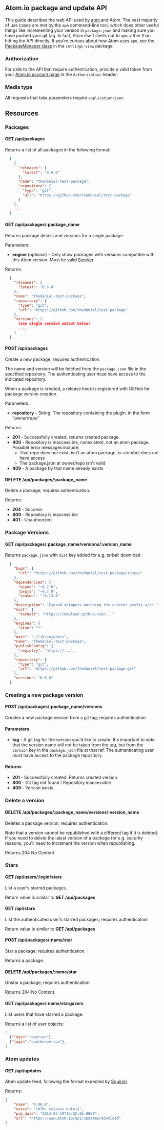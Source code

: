 ## Atom.io package and update API

This guide describes the web API used by [apm](https://github.com/atom/apm) and
Atom. The vast majority of use cases are met by the `apm` command-line tool,
which does other useful things like incrementing your version in `package.json`
and making sure you have pushed your git tag. In fact, Atom itself shells out to
`apm` rather than hitting the API directly. If you're curious about how Atom
uses `apm`, see the [PackageManager class](https://github.com/atom/settings-view/blob/master/lib/package-manager.coffee)
in the `settings-view` package.

### Authorization

For calls to the API that require authentication, provide a valid token from your
[Atom.io account page](https://atom.io/account) in the `Authorization` header.

### Media type

All requests that take parameters require `application/json`.

## Resources

### Packages

#### GET /api/packages

Returns a list of all packages in the following format:
```json
  [
    {
      "releases": {
        "latest": "0.6.0"
      },
      "name": "thedaniel-test-package",
      "repository": {
        "type": "git",
        "url": "https://github.com/thedaniel/test-package"
      }
    },
    ...
  ]
```

#### GET /api/packages/:package_name

Returns package details and versions for a single package

Parameters:

- **engine** (optional) - Only show packages with versions compatible with this
  Atom version. Must be valid [SemVer](http://semver.org).

Returns:

```json
  {
    "releases": {
      "latest": "0.6.0"
    },
    "name": "thedaniel-test-package",
    "repository": {
      "type": "git",
      "url": "https://github.com/thedaniel/test-package"
    },
    "versions": [
      (see single version output below)
      ...,
    ]
  }
```

#### POST /api/packages

Create a new package; requires authentication.

The name and version will be fetched from the `package.json`
file in the specified repository. The authenticating user *must* have access
to the indicated repository.

When a package is created, a release hook is registered with GitHub for package
version creation.

Parameters:

- **repository** - String. The repository containing the plugin, in the form "owner/repo"

Returns:

- **201** - Successfully created, returns created package.
- **400** - Repository is inaccessible, nonexistent, not an atom package. Possible
  error messages include:
  - That repo does not exist, isn't an atom package, or atombot does not have access
  - The package.json at owner/repo isn't valid
- **409** - A package by that name already exists


#### DELETE /api/packages/:package_name

Delete a package; requires authentication.

Returns:

- **204** - Success
- **400** - Repository is inaccessible
- **401** - Unauthorized

### Package Versions

#### GET /api/packages/:package_name/versions/:version_name

Returns `package.json` with `dist` key added for e.g. tarball download:

```json
  {
    "bugs": {
      "url": "https://github.com/thedaniel/test-package/issues"
    },
    "dependencies": {
      "async": "~0.2.6",
      "pegjs": "~0.7.0",
      "season": "~0.13.0"
    },
    "description": "Expand snippets matching the current prefix with `tab`.",
    "dist": {
      "tarball": "https://codeload.github.com/..."
    },
    "engines": {
      "atom": "*"
    },
    "main": "./lib/snippets",
    "name": "thedaniel-test-package",
    "publishConfig": {
      "registry": "https://...",
    },
    "repository": {
      "type": "git",
      "url": "https://github.com/thedaniel/test-package.git"
    },
    "version": "0.6.0"
  }
```


### Creating a new package version

#### POST /api/packages/:package_name/versions

Creates a new package version from a git tag; requires authentication.

#### Parameters

- **tag** - A git tag for the version you'd like to create. It's important to note
  that the version name will not be taken from the tag, but from the `version`
  key in the `package.json` file at that ref. The authenticating user *must* have
  access to the package repository.

#### Returns

- **201** - Successfully created. Returns created version.
- **400** - Git tag not found / Repository inaccessible
- **409** - Version exists

### Delete a version

#### DELETE /api/packages/:package_name/versions/:version_name

Deletes a package version; requires authentication.

Note that a version cannot be republished with a different tag if it is deleted.
If you need to delete the latest version of a package for e.g. security reasons,
you'll need to increment the version when republishing.

Returns 204 No Content


### Stars

#### GET /api/users/:login/stars

List a user's starred packages.

Return value is similar to **GET /api/packages**

#### GET /api/stars

List the authenticated user's starred packages; requires authentication.

Return value is similar to **GET /api/packages**

#### POST /api/packages/:name/star

Star a package; requires authentication.

Returns a package.

#### DELETE /api/packages/:name/star

Unstar a package; requires authentication.

Returns 204 No Content.

#### GET /api/packages/:name/stargazers

List users that have starred a package.

Returns a list of user objects:

```json
[
  {"login":"aperson"},
  {"login":"anotherperson"},
]
```

### Atom updates

#### GET /api/updates

Atom update feed, following the format expected by [Squirrel](https://github.com/Squirrel/).

Returns:

```json
{
    "name": "0.96.0",
    "notes": "[HTML release notes]",
    "pub_date": "2014-05-19T15:52:06.000Z",
    "url": "https://www.atom.io/api/updates/download"
}
```
